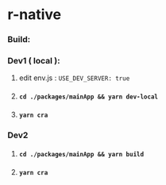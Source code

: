 # r-native
### Build:

### Dev1 ( local ):
 
1. edit env.js :  `USE_DEV_SERVER: true`
1. #### `cd ./packages/mainApp && yarn dev-local`  
2. #### `yarn cra`

### Dev2

1. #### `cd ./packages/mainApp && yarn build`
2. #### `yarn cra`
